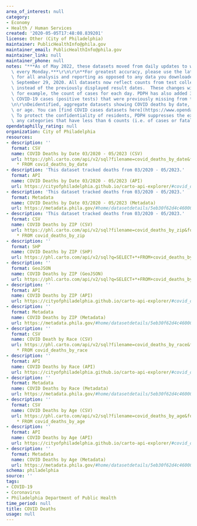 ```yaml
---
area_of_interest: null
category:
- Economy
- Health / Human Services
created: '2020-05-05T17:48:08.839201'
license: Other (City of Philadelphia)
maintainer: PublicHealthInfo@phila.gov
maintainer_email: PublicHealthInfo@phila.gov
maintainer_link: null
maintainer_phone: null
notes: "***As of May 2022, these datasets moved from daily updates to weekly updates\
  \ every Monday.***\r\n\r\n**For greatest accuracy, please use the latest dataset\
  \ for all analysis and reporting as opposed to any data you downloaded prior to\
  \ September 29, 2020. All datasets now reflect counts from test collection dates\
  \ instead of the previously displayed result dates.  These changes will adjust,\
  \ for example, the count of cases for each day. PDPH has also added 376 confirmed\
  \ COVID-19 cases (positive tests) that were previously missing from the data.**\r\
  \n\r\nDeidentified, aggregate datasets showing COVID deaths by date, zip, race,\
  \ or age. You can [find COVID cases datasets here](https://www.opendataphilly.org/datasets/covid-cases).\
  \ To protect the confidentiality of residents, PDPH suppresses the exact data for\
  \ any categories that have less than 6 counts (i.e. of cases or fatalities)."
opendataphilly_rating: null
organization: City of Philadelphia
resources:
- description: ''
  format: CSV
  name: COVID Deaths by Date 03/2020 - 05/2023 (CSV)
  url: https://phl.carto.com/api/v2/sql?filename=covid_deaths_by_date&format=csv&skipfields=cartodb_id,the_geom,the_geom_webmercator&q=SELECT
    * FROM covid_deaths_by_date
- description: 'This dataset tracked deaths from 03/2020 - 05/2023.'
  format: API
  name: COVID Deaths by Date 03/2020 - 05/2023 (API)
  url: https://cityofphiladelphia.github.io/carto-api-explorer/#covid_deaths_by_date
- description: 'This dataset tracked deaths from 03/2020 - 05/2023.'
  format: Metadata
  name: COVID Deaths by Date 03/2020 - 05/2023 (Metadata)
  url: https://metadata.phila.gov/#home/datasetdetails/5eb30f62d4c4600016078aad/representationdetails/5eb30f63d4c4600016078ab3/
- description: 'This dataset tracked deaths from 03/2020 - 05/2023.'
  format: CSV
  name: COVID Deaths by ZIP (CSV)
  url: https://phl.carto.com/api/v2/sql?filename=covid_deaths_by_zip&format=csv&skipfields=cartodb_id,the_geom,the_geom_webmercator&q=SELECT
    * FROM covid_deaths_by_zip
- description: ''
  format: SHP
  name: COVID Deaths by ZIP (SHP)
  url: https://phl.carto.com/api/v2/sql?q=SELECT+*+FROM+covid_deaths_by_zip&filename=covid_deaths_by_zip&format=shp&skipfields=cartodb_id
- description: ''
  format: GeoJSON
  name: COVID Deaths by ZIP (GeoJSON)
  url: https://phl.carto.com/api/v2/sql?q=SELECT+*+FROM+covid_deaths_by_zip&filename=covid_deaths_by_zip&format=geojson&skipfields=cartodb_id
- description: ''
  format: API
  name: COVID Deaths by ZIP (API)
  url: https://cityofphiladelphia.github.io/carto-api-explorer/#covid_deaths_by_zip
- description: ''
  format: Metadata
  name: COVID Deaths by ZIP (Metadata)
  url: https://metadata.phila.gov/#home/datasetdetails/5eb30f62d4c4600016078aad/representationdetails/5ed10dae6ab1ff00174a54c9/
- description: ''
  format: CSV
  name: COVID Death by Race (CSV)
  url: https://phl.carto.com/api/v2/sql?filename=covid_deaths_by_race&format=csv&skipfields=cartodb_id,the_geom,the_geom_webmercator&q=SELECT
    * FROM covid_deaths_by_race
- description: ''
  format: API
  name: COVID Deaths by Race (API)
  url: https://cityofphiladelphia.github.io/carto-api-explorer/#covid_deaths_by_race
- description: ''
  format: Metadata
  name: COVID Deaths by Race (Metadata)
  url: https://metadata.phila.gov/#home/datasetdetails/5eb30f62d4c4600016078aad/representationdetails/5efb45f7862e1c001a29864a/
- description: ''
  format: CSV
  name: COVID Deaths by Age (CSV)
  url: https://phl.carto.com/api/v2/sql?filename=covid_deaths_by_age&format=csv&skipfields=cartodb_id,the_geom,the_geom_webmercator&q=SELECT
    * FROM covid_deaths_by_age
- description: ''
  format: API
  name: COVID Deaths by Age (API)
  url: https://cityofphiladelphia.github.io/carto-api-explorer/#covid_deaths_by_age
- description: ''
  format: Metadata
  name: COVID Deaths by Age (Metadata)
  url: https://metadata.phila.gov/#home/datasetdetails/5eb30f62d4c4600016078aad/representationdetails/5ed10dcbfcaa5a001553c1d4?ref=ref%3Dview_280_search%253Dcovid%252520deaths%2526view_280_page%253D1
schema: philadelphia
source: ''
tags:
- COVID-19
- Coronavirus
- Philadelphia Department of Public Health
time_period: null
title: COVID Deaths
usage: null
---
```


